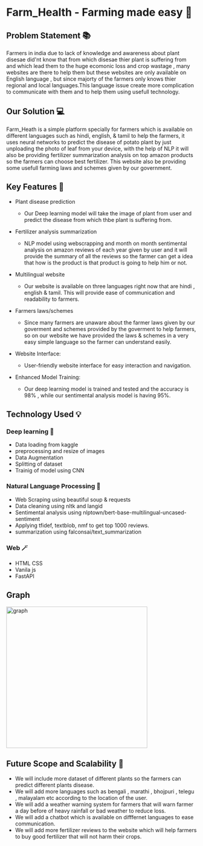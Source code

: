 # Farm_Health - Farming made easy :seedling:

## Problem Statement 📚
Farmers in india due to lack of knowledge and awareness about plant disesae did'nt know that from which disesae thier plant is suffering from and which lead them to the huge ecomonic loss and crop wastage , many websites are there to help them but these websites are only available on English language , but since majorty of the farmers only knows thier regional and local languages.This language issue create more complication to communicate with them and to help them using usefull technology.

## Our Solution :computer:
Farm_Heath is a simple platform specially for farmers which is available on different languages such as hindi, english, & tamil to help the farmers, it uses neural networks to predict the disease of potato plant by just unploading the photo of leaf from your device, with the help of NLP it will also be providing fertilizer summarization analysis on top amazon products so the farmers can choose best fertilizer. This website also be providing some usefull farming laws and schemes given by our government.

## Key Features 🤖
- Plant disease prediction

   - Our Deep learning model will take the image of plant from user and predict the disease from which thbe plant is suffering from.

- Fertilizer analysis summarization

   - NLP model using webscrapping and month on month sentimental analysis on amazon reviews of each year given by user and it will provide the summary of all the reviews so the farmer can get a idea that how is the product is that product is going to help him or not.
 
- Multilingual website

   - Our website is available on three languages right now that are hindi , english & tamil. This will provide ease of communication and readability to farmers.
 
- Farmers laws/schemes

   - Since many farmers are unaware about the farmer laws given by our goverment and schemes provided by the goverment to help farmers, so on our website we have provided the laws & schemes in a very easy simple language so the farmer can understand easily.
 
- Website Interface: 

  - User-friendly website interface for easy interaction and navigation.
 
- Enhanced Model Training:

  - Our deep learning model is trained and tested and the accuracy is 98% , while our sentimental analysis model is having 95%.
 
## Technology Used :bulb:
### Deep learning :brain:
- Data loading from kaggle
- preprocessing and resize of images
- Data Augmentation
- Splitting of dataset
- Trainig of model using CNN

### Natural Language Processing :dart:
- Web Scraping using beautiful soup & requests
- Data cleaning using nltk and langid
- Sentimental analysis using nlptown/bert-base-multilingual-uncased-sentiment
- Applying tfidef, textblob, nmf to get top 1000 reviews.
- summarization using falconsai/text_summarization

 ### Web :magic_wand:
 - HTML CSS
 - Vanila js
 - FastAPI

## Graph

<img width="373" alt="graph" src="https://github.com/user-attachments/assets/362127fb-cde2-4efa-bb55-f24fe9580b2e">

## Future Scope and Scalability 🚀
- We will include more dataset of different plants so the farmers can predict different plants disease.
- We will add more languages such as bengali , marathi , bhojpuri , telegu , malayalam etc according to the location of the user.
- We will add a weather warning system for farmers that will warn farmer a day before of heavy rainfall or bad weather to reduce loss.
- We will add a chatbot which is available on difffernet languages to ease communication.
- We will add more fertilizer reviews to the website which will help farmers to buy good fertilizer that will not harm their crops.
